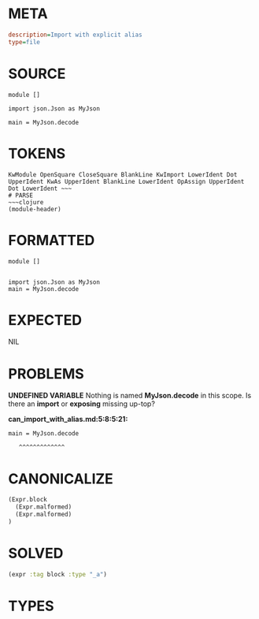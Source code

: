 # META
~~~ini
description=Import with explicit alias
type=file
~~~
# SOURCE
~~~roc
module []

import json.Json as MyJson

main = MyJson.decode
~~~
# TOKENS
~~~text
KwModule OpenSquare CloseSquare BlankLine KwImport LowerIdent Dot UpperIdent KwAs UpperIdent BlankLine LowerIdent OpAssign UpperIdent Dot LowerIdent ~~~
# PARSE
~~~clojure
(module-header)
~~~
# FORMATTED
~~~roc
module []


import json.Json as MyJson
main = MyJson.decode
~~~
# EXPECTED
NIL
# PROBLEMS
**UNDEFINED VARIABLE**
Nothing is named **MyJson.decode** in this scope.
Is there an **import** or **exposing** missing up-top?

**can_import_with_alias.md:5:8:5:21:**
```roc
main = MyJson.decode
```
       ^^^^^^^^^^^^^


# CANONICALIZE
~~~clojure
(Expr.block
  (Expr.malformed)
  (Expr.malformed)
)
~~~
# SOLVED
~~~clojure
(expr :tag block :type "_a")
~~~
# TYPES
~~~roc
~~~
